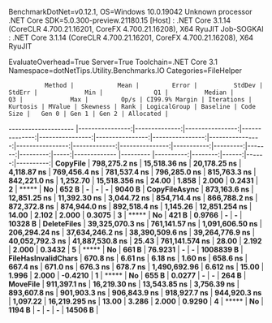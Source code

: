 
BenchmarkDotNet=v0.12.1, OS=Windows 10.0.19042
Unknown processor
.NET Core SDK=5.0.300-preview.21180.15
  [Host]     : .NET Core 3.1.14 (CoreCLR 4.700.21.16201, CoreFX 4.700.21.16208), X64 RyuJIT
  Job-SOGKAI : .NET Core 3.1.14 (CoreCLR 4.700.21.16201, CoreFX 4.700.21.16208), X64 RyuJIT

EvaluateOverhead=True  Server=True  Toolchain=.NET Core 3.1  
Namespace=dotNetTips.Utility.Benchmarks.IO  Categories=FileHelper  

              Method |            Mean |         Error |          StdDev |        StdErr |             Min |              Q1 |          Median |              Q3 |             Max |         Op/s | CI99.9% Margin | Iterations | Kurtosis | MValue | Skewness | Rank | LogicalGroup | Baseline | Code Size |   Gen 0 | Gen 1 | Gen 2 | Allocated |
-------------------- |----------------:|--------------:|----------------:|--------------:|----------------:|----------------:|----------------:|----------------:|----------------:|-------------:|---------------:|-----------:|---------:|-------:|---------:|-----:|------------- |--------- |----------:|--------:|------:|------:|----------:|
            **CopyFile** |    **798,275.2 ns** |  **15,518.36 ns** |    **20,178.25 ns** |   **4,118.87 ns** |    **769,456.4 ns** |    **781,537.4 ns** |    **796,285.0 ns** |    **815,763.3 ns** |    **842,221.0 ns** |     **1,252.70** |  **15,518.356 ns** |      **24.00** |    **1.858** |  **2.000** |   **0.2431** |    **2** |            ***** |       **No** |     **652 B** |       **-** |     **-** |     **-** |    **9040 B** |
       **CopyFileAsync** |    **873,163.6 ns** |  **12,851.25 ns** |    **11,392.30 ns** |   **3,044.72 ns** |    **854,714.4 ns** |    **866,788.2 ns** |    **872,372.8 ns** |    **874,944.0 ns** |    **892,518.4 ns** |     **1,145.26** |  **12,851.254 ns** |      **14.00** |    **2.102** |  **2.000** |   **0.3075** |    **3** |            ***** |       **No** |     **421 B** |  **0.9766** |     **-** |     **-** |   **10328 B** |
         **DeleteFiles** | **39,325,070.3 ns** | **761,141.57 ns** | **1,091,606.50 ns** | **206,294.24 ns** | **37,634,246.2 ns** | **38,390,509.6 ns** | **39,264,776.9 ns** | **40,052,792.3 ns** | **41,887,530.8 ns** |        **25.43** | **761,141.574 ns** |      **28.00** |    **2.192** |  **2.000** |   **0.3432** |    **5** |            ***** |       **No** |     **661 B** | **76.9231** |     **-** |     **-** | **1008839 B** |
 **FileHasInvalidChars** |        **670.8 ns** |       **6.61 ns** |         **6.18 ns** |       **1.60 ns** |        **658.6 ns** |        **667.4 ns** |        **671.0 ns** |        **676.3 ns** |        **678.7 ns** | **1,490,692.96** |       **6.612 ns** |      **15.00** |    **1.996** |  **2.000** |  **-0.4210** |    **1** |            ***** |       **No** |     **655 B** |  **0.0277** |     **-** |     **-** |     **264 B** |
            **MoveFile** |    **911,397.1 ns** |  **16,219.30 ns** |    **13,543.85 ns** |   **3,756.39 ns** |    **893,607.8 ns** |    **901,903.3 ns** |    **906,843.9 ns** |    **918,927.7 ns** |    **944,920.3 ns** |     **1,097.22** |  **16,219.295 ns** |      **13.00** |    **3.286** |  **2.000** |   **0.9290** |    **4** |            ***** |       **No** |    **1194 B** |       **-** |     **-** |     **-** |   **14506 B** |
